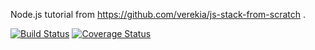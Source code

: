 Node.js tutorial from https://github.com/verekia/js-stack-from-scratch .

[![Build Status](https://img.shields.io/travis/frimicc/node_test.svg?style=flat-square)](https://travis-ci.org/frimicc/node_test)
[![Coverage Status](https://img.shields.io/coveralls/frimicc/node_test.svg?style=flat-square)](https://coveralls.io/github/frimicc/node_test?branch=master)

